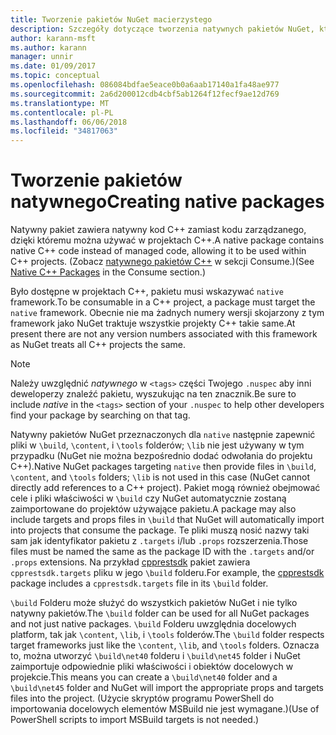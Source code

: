 ```yaml
---
title: Tworzenie pakietów NuGet macierzystego
description: Szczegóły dotyczące tworzenia natywnych pakietów NuGet, które zawiera kod w języku C++ zamiast kodu zarządzanego do użycia w projektach C++.
author: karann-msft
ms.author: karann
manager: unnir
ms.date: 01/09/2017
ms.topic: conceptual
ms.openlocfilehash: 086084bdfae5eace0b0a6aab17140a1fa48ae977
ms.sourcegitcommit: 2a6d200012cdb4cbf5ab1264f12fecf9ae12d769
ms.translationtype: MT
ms.contentlocale: pl-PL
ms.lasthandoff: 06/06/2018
ms.locfileid: "34817063"
---
```

# <a name="creating-native-packages"></a><span data-ttu-id="eb7fb-103">Tworzenie pakietów natywnego</span><span class="sxs-lookup"><span data-stu-id="eb7fb-103">Creating native packages</span></span>

<span data-ttu-id="eb7fb-104">Natywny pakiet zawiera natywny kod C++ zamiast kodu zarządzanego, dzięki któremu można używać w projektach C++.</span><span class="sxs-lookup"><span data-stu-id="eb7fb-104">A native package contains native C++ code instead of managed code, allowing it to be used within C++ projects.</span></span> <span data-ttu-id="eb7fb-105">(Zobacz [natywnego pakietów C++](../consume-packages/finding-and-choosing-packages.md#native-c-packages) w sekcji Consume.)</span><span class="sxs-lookup"><span data-stu-id="eb7fb-105">(See [Native C++ Packages](../consume-packages/finding-and-choosing-packages.md#native-c-packages) in the Consume section.)</span></span>

<span data-ttu-id="eb7fb-106">Było dostępne w projektach C++, pakietu musi wskazywać `native` framework.</span><span class="sxs-lookup"><span data-stu-id="eb7fb-106">To be consumable in a C++ project, a package must target the `native` framework.</span></span> <span data-ttu-id="eb7fb-107">Obecnie nie ma żadnych numery wersji skojarzony z tym framework jako NuGet traktuje wszystkie projekty C++ takie same.</span><span class="sxs-lookup"><span data-stu-id="eb7fb-107">At present there are not any version numbers associated with this framework as NuGet treats all C++ projects the same.</span></span>

> [!Note]
> <span data-ttu-id="eb7fb-108">Należy uwzględnić *natywnego* w `<tags>` części Twojego `.nuspec` aby inni deweloperzy znaleźć pakietu, wyszukując na ten znacznik.</span><span class="sxs-lookup"><span data-stu-id="eb7fb-108">Be sure to include *native* in the `<tags>` section of your `.nuspec` to help other developers find your package by searching on that tag.</span></span>

<span data-ttu-id="eb7fb-109">Natywny pakietów NuGet przeznaczonych dla `native` następnie zapewnić pliki w `\build`, `\content`, i `\tools` folderów; `\lib` nie jest używany w tym przypadku (NuGet nie można bezpośrednio dodać odwołania do projektu C++).</span><span class="sxs-lookup"><span data-stu-id="eb7fb-109">Native NuGet packages targeting `native` then provide files in `\build`, `\content`, and `\tools` folders; `\lib` is not used in this case (NuGet cannot directly add references to a C++ project).</span></span> <span data-ttu-id="eb7fb-110">Pakiet mogą również obejmować cele i pliki właściwości w `\build` czy NuGet automatycznie zostaną zaimportowane do projektów używające pakietu.</span><span class="sxs-lookup"><span data-stu-id="eb7fb-110">A package may also include targets and props files in `\build` that NuGet will automatically import into projects that consume the package.</span></span> <span data-ttu-id="eb7fb-111">Te pliki muszą nosić nazwy taki sam jak identyfikator pakietu z `.targets` i/lub `.props` rozszerzenia.</span><span class="sxs-lookup"><span data-stu-id="eb7fb-111">Those files must be named the same as the package ID with the `.targets` and/or `.props` extensions.</span></span> <span data-ttu-id="eb7fb-112">Na przykład [cpprestsdk](https://nuget.org/packages/cpprestsdk/) pakiet zawiera `cpprestsdk.targets` pliku w jego `\build` folderu.</span><span class="sxs-lookup"><span data-stu-id="eb7fb-112">For example, the [cpprestsdk](https://nuget.org/packages/cpprestsdk/) package includes a `cpprestsdk.targets` file in its `\build` folder.</span></span>

<span data-ttu-id="eb7fb-113">`\build` Folderu może służyć do wszystkich pakietów NuGet i nie tylko natywny pakietów.</span><span class="sxs-lookup"><span data-stu-id="eb7fb-113">The `\build` folder can be used for all NuGet packages and not just native packages.</span></span> <span data-ttu-id="eb7fb-114">`\build` Folderu uwzględnia docelowych platform, tak jak `\content`, `\lib`, i `\tools` folderów.</span><span class="sxs-lookup"><span data-stu-id="eb7fb-114">The `\build` folder respects target frameworks just like the `\content`, `\lib`, and `\tools` folders.</span></span> <span data-ttu-id="eb7fb-115">Oznacza to, można utworzyć `\build\net40` folderu i `\build\net45` folder i NuGet zaimportuje odpowiednie pliki właściwości i obiektów docelowych w projekcie.</span><span class="sxs-lookup"><span data-stu-id="eb7fb-115">This means you can create a `\build\net40` folder and a `\build\net45` folder and NuGet will import the appropriate props and targets files into the project.</span></span> <span data-ttu-id="eb7fb-116">(Użycie skryptów programu PowerShell do importowania docelowych elementów MSBuild nie jest wymagane.)</span><span class="sxs-lookup"><span data-stu-id="eb7fb-116">(Use of PowerShell scripts to import MSBuild targets is not needed.)</span></span>
